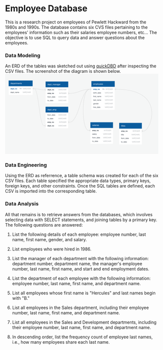 # Employee Database

This is a research project on employees of Pewlett Hackward from the 1980s and 1990s. The database contains six CVS files pertaining to the employees' information such as their salaries employee numbers, etc... The objective is to use SQL to query data and answer questions about the employees. 

### Data Modeling
An ERD of the tables was sketched out using [quickDBD](http://www.quickdatabasediagrams.com) after inspecting the CSV files. The screenshot of the diagram is shown below. 
![Data Modeling](ERD_HW9.png)

### Data Engineering
Using the ERD as referrence, a table schema was created for each of the six CSV files. Each table specified the appropriate data types, primary keys, foreign keys, and other constraints. Once the SQL tables are defined, each CSV is imported into the corresponding table. 

### Data Analysis
All that remains is to retrieve answers from the databases, which involves selecting data with SELECT statements, and joining tables by a primary key. The following questions are answered:
1. List the following details of each employee: employee number, last name, first name, gender, and salary.

2. List employees who were hired in 1986.

3. List the manager of each department with the following information: department number, department name, the manager's employee number, last name, first name, and start and end employment dates.

4. List the department of each employee with the following information: employee number, last name, first name, and department name.

5. List all employees whose first name is "Hercules" and last names begin with "B."

6. List all employees in the Sales department, including their employee number, last name, first name, and department name.

7. List all employees in the Sales and Development departments, including their employee number, last name, first name, and department name.

8. In descending order, list the frequency count of employee last names, i.e., how many employees share each last name.



